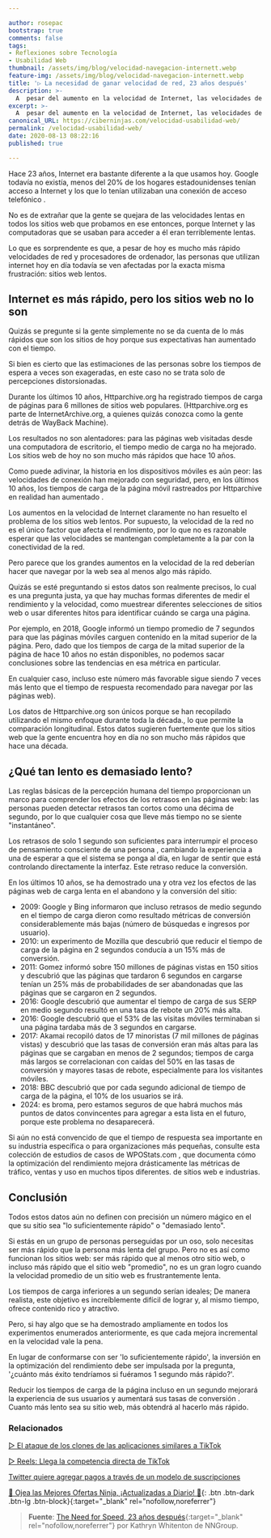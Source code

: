 ```yaml
---

author: rosepac
bootstrap: true
comments: false
tags:
- Reflexiones sobre Tecnología
- Usabilidad Web
thumbnail: /assets/img/blog/velocidad-navegacion-internett.webp
feature-img: /assets/img/blog/velocidad-navegacion-internett.webp
title: '▷ La necesidad de ganar velocidad de red, 23 años después'
description: >-
  A  pesar del aumento en la velocidad de Internet, las velocidades de las páginas web no han mejorado con el paso de los años.
excerpt: >-
  A  pesar del aumento en la velocidad de Internet, las velocidades de las páginas web no han mejorado con el paso de los años.
canonical_URL: https://ciberninjas.com/velocidad-usabilidad-web/
permalink: /velocidad-usabilidad-web/
date: 2020-08-13 08:22:16
published: true

---
```


Hace 23 años, Internet era bastante diferente a la que usamos hoy. Google todavía no existía, menos del 20% de los hogares estadounidenses tenían acceso a Internet y los que lo tenían utilizaban una conexión de acceso telefónico .

No es de extrañar que la gente se quejara de las velocidades lentas en todos los sitios web que probamos en ese entonces, porque Internet y las computadoras que se usaban para acceder a él eran terriblemente lentas.

Lo que es sorprendente es que, a pesar de hoy es mucho más rápido velocidades de red y procesadores de ordenador, las personas que utilizan internet hoy en día todavía se ven afectadas por la exacta misma frustración: sitios web lentos.

## **Internet es más rápido, pero los sitios web no lo son**

Quizás se pregunte si la gente simplemente no se da cuenta de lo más rápidos que son los sitios de hoy porque sus expectativas han aumentado con el tiempo.

Si bien es cierto que las estimaciones de las personas sobre los tiempos de espera a veces son exageradas, en este caso no se trata solo de percepciones distorsionadas.

Durante los últimos 10 años, Httparchive.org ha registrado tiempos de carga de páginas para 6 millones de sitios web populares. (Httparchive.org es parte de InternetArchive.org, a quienes quizás conozca como la gente detrás de WayBack Machine).

Los resultados no son alentadores: para las páginas web visitadas desde una computadora de escritorio, el tiempo medio de carga no ha mejorado. Los sitios web de hoy no son mucho más rápidos que hace 10 años.

Como puede adivinar, la historia en los dispositivos móviles es aún peor: las velocidades de conexión han mejorado con seguridad, pero, en los últimos 10 años, los tiempos de carga de la página móvil rastreados por Httparchive en realidad han aumentado .

Los aumentos en la velocidad de Internet claramente no han resuelto el problema de los sitios web lentos. Por supuesto, la velocidad de la red no es el único factor que afecta el rendimiento, por lo que no es razonable esperar que las velocidades se mantengan completamente a la par con la conectividad de la red.

Pero parece que los grandes aumentos en la velocidad de la red deberían hacer que navegar por la web sea ​​al menos algo más rápido.

Quizás se esté preguntando si estos datos son realmente precisos, lo cual es una pregunta justa, ya que hay muchas formas diferentes de medir el rendimiento y la velocidad, como muestrear diferentes selecciones de sitios web o usar diferentes hitos para identificar cuándo se carga una página. 

Por ejemplo, en 2018, Google informó un tiempo promedio de 7 segundos para que las páginas móviles carguen contenido en la mitad superior de la página. Pero, dado que los tiempos de carga de la mitad superior de la página de hace 10 años no están disponibles, no podemos sacar conclusiones sobre las tendencias en esa métrica en particular.

En cualquier caso, incluso este número más favorable sigue siendo 7 veces más lento que el tiempo de respuesta recomendado para navegar por las páginas web).

Los datos de Httparchive.org son únicos porque se han recopilado utilizando el mismo enfoque durante toda la década., lo que permite la comparación longitudinal. Estos datos sugieren fuertemente que los sitios web que la gente encuentra hoy en día no son mucho más rápidos que hace una década.

## **¿Qué tan lento es demasiado lento?**

Las reglas básicas de la percepción humana del tiempo proporcionan un marco para comprender los efectos de los retrasos en las páginas web: las personas pueden detectar retrasos tan cortos como una décima de segundo, por lo que cualquier cosa que lleve más tiempo no se siente "instantáneo".

Los retrasos de solo 1 segundo son suficientes para interrumpir el proceso de pensamiento consciente de una persona , cambiando la experiencia a una de esperar a que el sistema se ponga al día, en lugar de sentir que está controlando directamente la interfaz. Este retraso reduce la conversión.

En los últimos 10 años, se ha demostrado una y otra vez los efectos de las páginas web de carga lenta en el abandono y la conversión del sitio:

- 2009: Google y Bing informaron que incluso retrasos de medio segundo en el tiempo de carga dieron como resultado métricas de conversión considerablemente más bajas (número de búsquedas e ingresos por usuario).
- 2010: un experimento de Mozilla que descubrió que reducir el tiempo de carga de la página en 2 segundos conducía a un 15% más de conversión.
- 2011: Gomez informó sobre 150 millones de páginas vistas en 150 sitios y descubrió que las páginas que tardaron 6 segundos en cargarse tenían un 25% más de probabilidades de ser abandonadas que las páginas que se cargaron en 2 segundos.
- 2016: Google descubrió que aumentar el tiempo de carga de sus SERP en medio segundo resultó en una tasa de rebote un 20% más alta.
- 2016: Google descubrió que el 53% de las visitas móviles terminaban si una página tardaba más de 3 segundos en cargarse.
- 2017: Akamai recopiló datos de 17 minoristas (7 mil millones de páginas vistas) y descubrió que las tasas de conversión eran más altas para las páginas que se cargaban en menos de 2 segundos; tiempos de carga más largos se correlacionan con caídas del 50% en las tasas de conversión y mayores tasas de rebote, especialmente para los visitantes móviles.
- 2018: BBC descubrió que por cada segundo adicional de tiempo de carga de la página, el 10% de los usuarios se irá.
- 2024: es broma, pero estamos seguros de que habrá muchos más puntos de datos convincentes para agregar a esta lista en el futuro, porque este problema no desaparecerá.

Si aún no está convencido de que el tiempo de respuesta sea importante en su industria específica o para organizaciones más pequeñas, consulte esta colección de estudios de casos de WPOStats.com , que documenta cómo la optimización del rendimiento mejora drásticamente las métricas de tráfico, ventas y uso en muchos tipos diferentes. de sitios web e industrias.

## **Conclusión**

Todos estos datos aún no definen con precisión un número mágico en el que su sitio sea "lo suficientemente rápido" o "demasiado lento".

Si estás en un grupo de personas perseguidas por un oso, solo necesitas ser más rápido que la persona más lenta del grupo. Pero no es así como funcionan los sitios web: ser más rápido que al menos otro sitio web, o incluso más rápido que el sitio web "promedio", no es un gran logro cuando la velocidad promedio de un sitio web es frustrantemente lenta.

Los tiempos de carga inferiores a un segundo serían ideales; De manera realista, este objetivo es increíblemente difícil de lograr y, al mismo tiempo, ofrece contenido rico y atractivo.

Pero, si hay algo que se ha demostrado ampliamente en todos los experimentos enumerados anteriormente, es que cada mejora incremental en la velocidad vale la pena.

En lugar de conformarse con ser 'lo suficientemente rápido', la inversión en la optimización del rendimiento debe ser impulsada por la pregunta, '¿cuánto más éxito tendríamos si fuéramos 1 segundo más rápido?'.

Reducir los tiempos de carga de la página incluso en un segundo mejorará la experiencia de sus usuarios y aumentará sus tasas de conversión . Cuanto más lento sea su sitio web, más obtendrá al hacerlo más rápido.

### **Relacionados** <!-- omit in toc -->

[▷ El ataque de los clones de las aplicaciones similares a TikTok](https://ciberninjas.com/clones-tiktok/)

[▷ Reels: Llega la competencia directa de TikTok](https://ciberninjas.com/reels-instagram/)

[Twitter quiere agregar pagos a través de un modelo de suscripciones](https://ciberninjas.com/twitter-quiere-agregar-suscripciones/)

[🎁 Ojea las Mejores Ofertas Ninja, ¡Actualizadas a Diario! 🛒](https://www.amazon.es/shop/cibercursos){: .btn .btn-dark .btn-lg .btn-block}{:target="_blank" rel="nofollow,noreferrer"}

> **Fuente**: [The Need for Speed, 23 años después](https://www.nngroup.com/articles/the-need-for-speed){:target="_blank" rel="nofollow,noreferrer"} por Kathryn Whitenton de NNGroup.